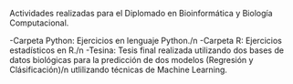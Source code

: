 Actividades realizadas para el Diplomado en Bioinformática y Biología Computacional.

-Carpeta Python: Ejercicios en lenguaje Python./n
-Carpeta R: Ejercicios estadísticos en R./n
-Tesina: Tesis final realizada utilizando dos bases de datos biológicas para la predicción de dos modelos (Regresión y Clásificación)/n
utlilizando técnicas de Machine Learning.
